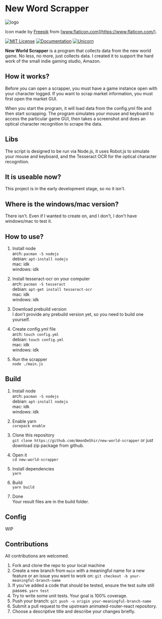 # New Word Scrapper

![logo](https://user-images.githubusercontent.com/13831258/214187352-141e28ad-ca7d-4c68-9c0b-062e3ab4f5f3.png)

Icon made by [Freepik](https://www.freepik.com) from [www.flaticon.com](https://www.flaticon.com/).

[![MIT License](https://img.shields.io/badge/license-MIT-blue.svg?style=for-the-badge)](https://github.com/AmonDeShir/new-world-scrapper/blob/main/licence.md)
[![Documentation](https://img.shields.io/badge/Documentation-Github-brightgreen.svg?style=for-the-badge)](https://github.com/AmonDeShir/new-world-scrapper#how-to-use)
[![Unicorn](https://img.shields.io/badge/unicorn-approved-ff69b4?style=for-the-badge)](https://www.youtube.com/watch?v=9auOCbH5Ns4)

**New World Scrapper** is a program that collects data from the new world game. No less, no more, just collects data.
I created it to support the hard work of the small indie gaming studio, Amazon.

## How it works?
Before you can open a scrapper, you must have a game instance open with your character logged. If you want to scrap market information, you must first open the market GUI.

When you start the program, it will load data from the config.yml file and then start scrapping. The program simulates your mouse and keyboard to access the particular game GUI, then takes a screenshot and does an optical character recognition to scrape the data.

## Libs
The script is designed to be run via Node.js, it uses Robot.js to simulate your mouse and keyboard, and the Tesseract OCR for the optical character recognition.

## It is useable now?
This project is in the early development stage, so no it isn't.

## Where is the windows/mac version?
There isn't. Even if I wanted to create on, and I don't, I don't have windows/mac to test it.

## How to use?
1. Install node
<br> arch: `pacman -S nodejs`
<br> debian: `apt-install nodejs`
<br> mac: idk
<br> windows: idk

2. Install tesseract-ocr on your computer 
<br>arch: `pacman -S tesseract`
<br>debian: `apt-get install tesseract-ocr`
<br>mac: idk
<br>windows: idk

3. Download prebuild version
<br>I don't provide any prebuild version yet, so you need to build one yourself.

4. Create config.yml file
<br> arch: `touch config.yml`
<br> debian: `touch config.yml`
<br> mac: idk
<br> windows: idk

5. Run the scrapper
<br> `node ./main.js`

## Build
1. Install node
<br> arch: `pacman -S nodejs`
<br> debian: `apt-install nodejs`
<br> mac: idk
<br> windows: idk

4. Enable yarn
<br> `corepack enable`

5. Clone this repository <br>
`git clone https://github.com/AmonDeShir/new-world-scrapper` or just download zip package from github. 

7. Open it
<br> `cd new-world-scrapper`

6. Install dependencies
<br> `yarn`

7. Build
<br> `yarn build`

8. Done
<br> Your result files are in the build folder.

## Config
WIP

## Contributions
All contributions are welcomed.

1. Fork and clone the repo to your local machine
2. Create a new branch from `main` with a meaningful name for a new feature or an issue you want to work on: `git checkout -b your-meaningful-branch-name`
3. If you've added a code that should be tested, ensure the test suite still passes. `yarn test`
4. Try to write some unit tests. Your goal is 100% coverage.
5. Push your branch: `git push -u origin your-meaningful-branch-name`
6. Submit a pull request to the upstream animated-router-react repository.
7. Choose a descriptive title and describe your changes briefly.

